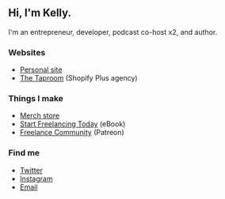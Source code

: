 ## Hi, I'm Kelly.

I'm an entrepreneur, developer, podcast co-host x2, and author.

### Websites

- [Personal site](https://kvlly.com)
- [The Taproom](https://thetaproom.com) (Shopify Plus agency)

### Things I make

- [Merch store](https://shopkvlly.com)
- [Start Freelancing Today](https://startfreelancing.today) (eBook)
- [Freelance Community](https://patreon.com/startfreelancingtoday) (Patreon)

### Find me

- [Twitter](https://twitter.com/kvlly)
- [Instagram](https://instagram.com/kvlly)
- [Email](kelly@hey.com)
